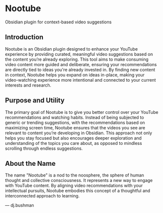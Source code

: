# Nootube
Obsidian plugin for context-based video suggestions 

## Introduction

Nootube is an Obsidian plugin designed to enhance your YouTube experience by providing curated, meaningful video suggestions based on the content you’re already exploring. This tool aims to make consuming video content more guided and deliberate, ensuring your recommendations are directly tied to ideas you're already invested in. By finding new content in context, Nootube helps you expand on ideas in-place, making your video-watching experience more intentional and connected to your current interests and research.

## Purpose and Utility

The primary goal of Nootube is to give you better control over your YouTube recommendations and watching habits. Instead of being subjected to generic or trending suggestions, with the recommendations based on maximizing screen time, Nootube ensures that the videos you see are relevant to content you’re developing in Obsidian. This approach not only helps you stay focused but also encourages deeper exploration and understanding of the topics you care about, as opposed to mindless scrolling through endless suggestions.

## About the Name

The name "Nootube" is a nod to the noosphere, the sphere of human thought and collective consciousness. It represents a new way to engage with YouTube content. By aligning video recommendations with your intellectual pursuits, Nootube embodies this concept of a thoughtful and interconnected approach to learning.

— dj.bushman
